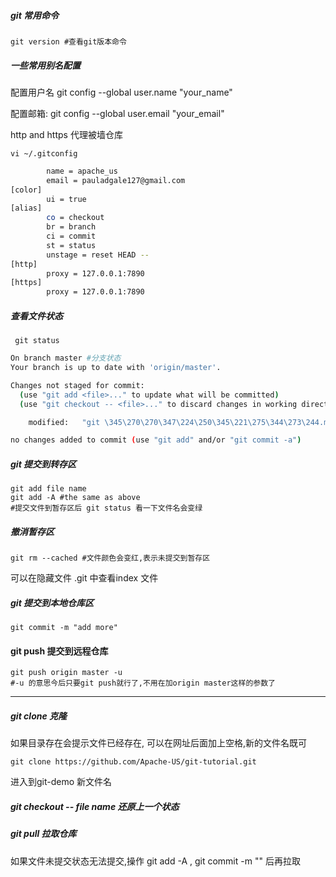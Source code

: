 ##### git 常用命令

```
git version #查看git版本命令
```

##### 一些常用别名配置

配置用户名 git config --global user.name "your_name"

配置邮箱: git config --global user.email "your_email"

http and https 代理被墙仓库

```
vi ~/.gitconfig
```

``` bash
        name = apache_us
        email = pauladgale127@gmail.com
[color]
        ui = true
[alias]
        co = checkout
        br = branch
        ci = commit
        st = status
        unstage = reset HEAD --
[http]
        proxy = 127.0.0.1:7890
[https]
        proxy = 127.0.0.1:7890
```
##### 查看文件状态

```
 git status
```

```bash
On branch master #分支状态
Your branch is up to date with 'origin/master'.

Changes not staged for commit:
  (use "git add <file>..." to update what will be committed)
  (use "git checkout -- <file>..." to discard changes in working directory)

	modified:   "git \345\270\270\347\224\250\345\221\275\344\273\244.md" #更改过未提交的文件红色表示

no changes added to commit (use "git add" and/or "git commit -a")
```

##### git 提交到转存区

```
git add file name
git add -A #the same as above
#提交文件到暂存区后 git status 看一下文件名会变绿
```

##### 撤消暂存区

```
git rm --cached #文件颜色会变红,表示未提交到暂存区
```

可以在隐藏文件 .git 中查看index 文件 

##### git 提交到本地仓库区

```
git commit -m "add more"
```

#### git push 提交到远程仓库

```
git push origin master -u 
#-u 的意思今后只要git push就行了,不用在加origin master这样的参数了
```

------

##### git clone 克隆

如果目录存在会提示文件已经存在, 可以在网址后面加上空格,新的文件名既可

```
git clone https://github.com/Apache-US/git-tutorial.git
```

进入到git-demo 新文件名

##### git checkout -- file name 还原上一个状态

##### git pull 拉取仓库 

如果文件未提交状态无法提交,操作 git add -A , git commit -m "" 后再拉取